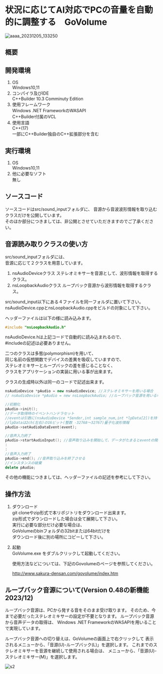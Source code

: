 # 状況に応じてAI対応でPCの音量を自動的に調整する　GoVolume

![aaaa_20231205_133250](https://github.com/GouNakano/GoVolume/assets/56259253/0be64c0c-1571-4d09-9a45-9acdec9506cf)

## 概要

## 開発環境

1. OS  
  Windows10,11  
2. コンパイラ及びIDE  
 C++Builder 10.3 Comminuty Edition  
3. 使用フレームワーク  
   Windows .NET FrameworkのWASAPI  
   C++Builder付属のVCL  
4. 使用言語  
   C++(17)  
   一部にC++Builder独自のC++拡張部分を含む

## 実行環境

1. OS  
  Windows10,11  
2. 他に必要なソフト  
   無し

## ソースコード

  ソースコードはsrc/sound_inputフォルダに、
  音源から音波波形情報を取り込むクラスだけを公開しています。  
  そのほか部分につきましては、非公開とさせていただきますのでご了承ください。
  
## 音源読み取りクラスの使い方

  src/sound_inputフォルダには、  
  音源に応じて２クラスを用意しています。  

  1. nsAudioDeviceクラス
     ステレオミキサーを音源として、波形情報を取得するクラス。
  2. nsLoopbackAudioクラス
    ループバック音源から波形情報を取得するクラス。

  src/sound_input以下にある４ファイルを同一フォルダに置いて下さい。  
  nsAudioDevice.cppとnsLoopbackAudio.cppをビルドの対象にして下さい。

  ヘッダーファイルは以下の様に読み込みます。

```C++:test.cpp
#include "nsLoopbackAudio.h"
```

  nsAudioDevice.hは上記コードで自動的に読み込まれるので、  
  #includeの記述は必要ありません。

  二つのクラスは多態(polymorphism)を用いて、  
  同じ名前の仮想関数でデバイスの差異を吸収していますので、  
  ステレオミキサーとループバックの差を感じることなく、  
  クラスをアプリケーションの実装に用いる事が出来ます。
  
  クラスの生成時以外は同一のコードで記述出来ます。  
  
```C++:test.cpp
nsAudioDevice *pAudio = new nsAudioDevice; //ステレオミキサーを用いる場合
// nsAudioDevice *pAudio = new nsLoopbackAudio; //ループバック音源を用いる場合

//初期化
pAudio->init();
//データ取得時のイベントハンドラセット
//eventは引数に(nsAudioDevice *Sender,int sample_num,int *lpData[2])を持つ関数ポインタ
//lpDataは2ch(左右)の16ビット(整数 -32768～32767)量子化波形情報
pAudio->setAudioDataEvent(event); 

//音声入力終了
pAudio->startAudioInput(); //音声取り込みを開始して、データがたまるとeventの関数を呼び出して処理させる
:
:
//音声入力終了
pAudio->end(); //音声取り込みを終了させる
//インスタンスの破棄
delete pAudio; 

```

その他の機能につきましては、ヘッダーファイルの記述を参考にして下さい。  

## 操作方法

1. ダウンロード  
   git cloneやzip形式で本リポジトリをダウンロード出来ます。  
   zip形式でダウンロードした場合は全て展開して下さい。  
   実行に必要な部分だけ必要な場合は、  
   GoVolumeのbinフォルダの32bitまたは64bitだけを  
   ダウンロード後に別の場所にコピーして下さい。  
2. 起動  
   GoVolume.exe をダブルクリックして起動してください。

   使用方法などについては、下記のGovolumeのページを参照してください。

   <http://www.sakura-densan.com/govolume/index.htm>

## ループバック音源について(Version 0.48の新機能 2023/12)  

  ループバック音源は、PCから発する音をそのまま受け取ります。
  そのため、今まで必要だったステレオミキサーの設定が不要となります。
  ループバック音源から音声データの取得は、
  Windows .NET FrameworkのWASAPIを用いることで実現しています。

  ループバック音源への切り替えは、GoVolumeの画面上で右クリックして
  表示されるメニューから、「音源(U)-ループバック(L)」を選択します。
  これまでのステレオミキサーを音源を継続して使用される場合は、
  メニューから、「音源(U)-ステレオミキサー(M)」を選択します。

![s2](https://github.com/GouNakano/GoVolume/assets/56259253/4fcf82c3-e3d2-496a-9a90-6c8d0733d11a)
